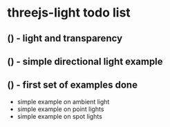 # threejs-light todo list

## () - light and transparency

## () - simple directional light example

## () - first set of examples done
* simple example on ambient light
* simple example on point lights
* simple example on spot lights
